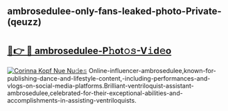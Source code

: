 ## ambrosedulee-only-fans​-leaked-photo​-Private-(qeuzz)


# <h2><a href="https://mediaupload.pro?title=ambrosedulee&ref=git">🔗👉 🔴 ambrosedulee-P𝚑ot𝚘𝚜-V𝚒d𝚎o</a></h2>

[![Corinna Kopf Nue Nu𝚍e𝚜](https://i.imgur.com/0qMVB7G.gif)](https://mediaupload.pro?title=ambrosedulee&ref=git)
Online-influencer-ambrosedulee,known-for-publishing-dance-and-lifestyle-content,-including-performances-and-vlogs-on-social-media-platforms.Brilliant-ventriloquist-assistant-ambrosedulee,celebrated-for-their-exceptional-abilities-and-accomplishments-in-assisting-ventriloquists.  